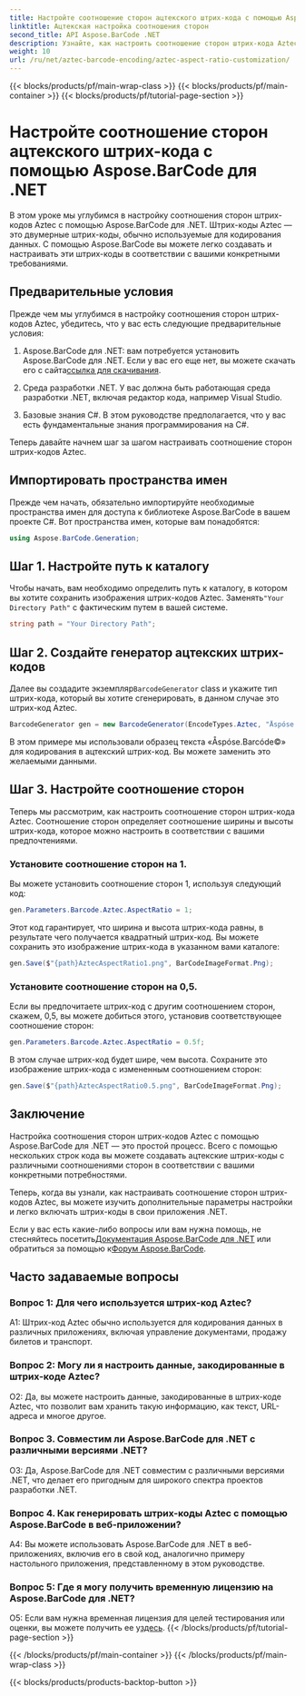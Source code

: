 ```yaml
---
title: Настройте соотношение сторон ацтекского штрих-кода с помощью Aspose.BarCode для .NET
linktitle: Ацтекская настройка соотношения сторон
second_title: API Aspose.BarCode .NET
description: Узнайте, как настроить соотношение сторон штрих-кода Aztec с помощью Aspose.BarCode для .NET. Создавайте уникальные гибкие штрих-коды для своих приложений .NET.
weight: 10
url: /ru/net/aztec-barcode-encoding/aztec-aspect-ratio-customization/
---
```


{{< blocks/products/pf/main-wrap-class >}}
{{< blocks/products/pf/main-container >}}
{{< blocks/products/pf/tutorial-page-section >}}

# Настройте соотношение сторон ацтекского штрих-кода с помощью Aspose.BarCode для .NET

В этом уроке мы углубимся в настройку соотношения сторон штрих-кодов Aztec с помощью Aspose.BarCode для .NET. Штрих-коды Aztec — это двумерные штрих-коды, обычно используемые для кодирования данных. С помощью Aspose.BarCode вы можете легко создавать и настраивать эти штрих-коды в соответствии с вашими конкретными требованиями.

## Предварительные условия

Прежде чем мы углубимся в настройку соотношения сторон штрих-кодов Aztec, убедитесь, что у вас есть следующие предварительные условия:

1.  Aspose.BarCode для .NET: вам потребуется установить Aspose.BarCode для .NET. Если у вас его еще нет, вы можете скачать его с сайта[ссылка для скачивания](https://releases.aspose.com/barcode/net/).

2. Среда разработки .NET. У вас должна быть работающая среда разработки .NET, включая редактор кода, например Visual Studio.

3. Базовые знания C#. В этом руководстве предполагается, что у вас есть фундаментальные знания программирования на C#.

Теперь давайте начнем шаг за шагом настраивать соотношение сторон штрих-кодов Aztec.

## Импортировать пространства имен

Прежде чем начать, обязательно импортируйте необходимые пространства имен для доступа к библиотеке Aspose.BarCode в вашем проекте C#. Вот пространства имен, которые вам понадобятся:

```csharp
using Aspose.BarCode.Generation;
```

## Шаг 1. Настройте путь к каталогу

 Чтобы начать, вам необходимо определить путь к каталогу, в котором вы хотите сохранить изображения штрих-кодов Aztec. Заменять`"Your Directory Path"` с фактическим путем в вашей системе.

```csharp
string path = "Your Directory Path";
```

## Шаг 2. Создайте генератор ацтекских штрих-кодов

 Далее вы создадите экземпляр`BarcodeGenerator` class и укажите тип штрих-кода, который вы хотите сгенерировать, в данном случае это штрих-код Aztec.

```csharp
BarcodeGenerator gen = new BarcodeGenerator(EncodeTypes.Aztec, "Åspóse.Barcóde©");
```

В этом примере мы использовали образец текста «Åspóse.Barcóde©» для кодирования в ацтекский штрих-код. Вы можете заменить это желаемыми данными.

## Шаг 3. Настройте соотношение сторон

Теперь мы рассмотрим, как настроить соотношение сторон штрих-кода Aztec. Соотношение сторон определяет соотношение ширины и высоты штрих-кода, которое можно настроить в соответствии с вашими предпочтениями.

### Установите соотношение сторон на 1.

Вы можете установить соотношение сторон 1, используя следующий код:

```csharp
gen.Parameters.Barcode.Aztec.AspectRatio = 1;
```

Этот код гарантирует, что ширина и высота штрих-кода равны, в результате чего получается квадратный штрих-код. Вы можете сохранить это изображение штрих-кода в указанном вами каталоге:

```csharp
gen.Save($"{path}AztecAspectRatio1.png", BarCodeImageFormat.Png);
```

### Установите соотношение сторон на 0,5.

Если вы предпочитаете штрих-код с другим соотношением сторон, скажем, 0,5, вы можете добиться этого, установив соответствующее соотношение сторон:

```csharp
gen.Parameters.Barcode.Aztec.AspectRatio = 0.5f;
```

В этом случае штрих-код будет шире, чем высота. Сохраните это изображение штрих-кода с измененным соотношением сторон:

```csharp
gen.Save($"{path}AztecAspectRatio0.5.png", BarCodeImageFormat.Png);
```

## Заключение

Настройка соотношения сторон штрих-кодов Aztec с помощью Aspose.BarCode для .NET — это простой процесс. Всего с помощью нескольких строк кода вы можете создавать ацтекские штрих-коды с различными соотношениями сторон в соответствии с вашими конкретными потребностями.

Теперь, когда вы узнали, как настраивать соотношение сторон штрих-кодов Aztec, вы можете изучить дополнительные параметры настройки и легко включать штрих-коды в свои приложения .NET.

 Если у вас есть какие-либо вопросы или вам нужна помощь, не стесняйтесь посетить[Документация Aspose.BarCode для .NET](https://reference.aspose.com/barcode/net/) или обратиться за помощью к[Форум Aspose.BarCode](https://forum.aspose.com/c/barcode/13).

## Часто задаваемые вопросы

### Вопрос 1: Для чего используется штрих-код Aztec?

A1: Штрих-код Aztec обычно используется для кодирования данных в различных приложениях, включая управление документами, продажу билетов и транспорт.

### Вопрос 2: Могу ли я настроить данные, закодированные в штрих-коде Aztec?

О2: Да, вы можете настроить данные, закодированные в штрих-коде Aztec, что позволит вам хранить такую информацию, как текст, URL-адреса и многое другое.

### Вопрос 3. Совместим ли Aspose.BarCode для .NET с различными версиями .NET?

О3: Да, Aspose.BarCode для .NET совместим с различными версиями .NET, что делает его пригодным для широкого спектра проектов разработки .NET.

### Вопрос 4. Как генерировать штрих-коды Aztec с помощью Aspose.BarCode в веб-приложении?

A4: Вы можете использовать Aspose.BarCode для .NET в веб-приложениях, включив его в свой код, аналогично примеру настольного приложения, представленному в этом руководстве.

### Вопрос 5: Где я могу получить временную лицензию на Aspose.BarCode для .NET?

О5: Если вам нужна временная лицензия для целей тестирования или оценки, вы можете получить ее у[здесь](https://purchase.aspose.com/temporary-license/).
{{< /blocks/products/pf/tutorial-page-section >}}

{{< /blocks/products/pf/main-container >}}
{{< /blocks/products/pf/main-wrap-class >}}

{{< blocks/products/products-backtop-button >}}

